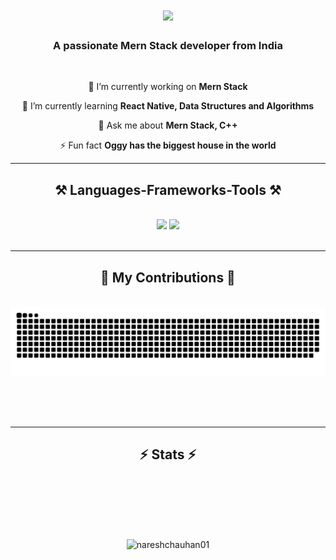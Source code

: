 
<h1 align="center">
    <img src="https://readme-typing-svg.herokuapp.com/?font=Righteous&size=35&center=true&vCenter=true&width=500&height=70&duration=4000&lines=Hi+There!+👋;+I'm+Naresh+Chauhan!;" />
</h1>

<h3 align="center">A passionate Mern Stack developer from India</h3>

<br/>

<div align="center">
 
 🔭 I’m currently working on **Mern Stack**
 
 🌱 I’m currently learning **React Native, Data Structures and Algorithms**

💬 Ask me about **Mern Stack, C++**

⚡ Fun fact **Oggy has the biggest house in the world**

 </div>

 <hr/>

 
 
<h2 align="center">⚒️ Languages-Frameworks-Tools ⚒️</h2>
<br/>
<div align="center">
    <img src="https://skillicons.dev/icons?i=react,bootstrap,html,css,javascript,vscode,github,figma,tailwind,git," />
    <img src="https://skillicons.dev/icons?i=nodejs,typescript,express,mongodb,c,java,nextjs,mysql" /><br>
</div>

<br/>
<hr/>

<div align="center">
  <h2>🐍 My Contributions 🐍</h2>
  <br>
  <img alt="snake eating my contributions" src="https://raw.githubusercontent.com/salesp07/salesp07/output/github-contribution-grid-snake.svg" />
  
  <br/><br/><br/>
</div>

<hr/>

<h2 align="center">⚡ Stats ⚡</h2>
<br>
<div align=center>

<br/><br/><br/>

<p>
    <img align="center" src="https://github-readme-stats.vercel.app/api/top-langs?username=nareshchauhan01&show_icons=true&locale=en&layout=compact" alt="nareshchauhan01" />
</p>
</div>

<br/><br/>

